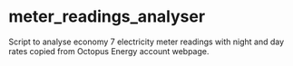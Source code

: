# meter_readings_analyser
Script to analyse economy 7 electricity meter readings with night and day rates copied from Octopus Energy account webpage.
